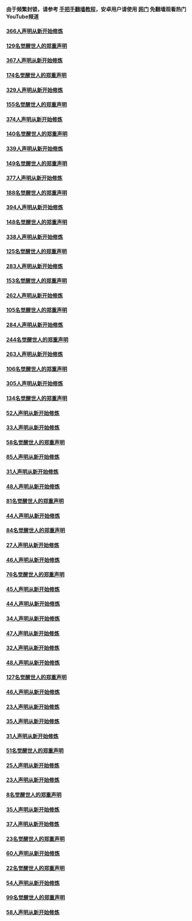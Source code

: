 #### 由于频繁封锁，请参考 [手把手翻墙教程](https://github.com/gfw-breaker/guides/wiki/)，安卓用户请使用 [网门](https://github.com/gfw-breaker/nogfw/blob/master/dl.md?t=06091801) 免翻墙观看热门YouTube频道 

#### [366人声明从新开始修炼](../pages/91/426737.md?t=06091801) 

#### [129名觉醒世人的郑重声明](../pages/91/426736.md?t=06091801) 

#### [367人声明从新开始修炼](../pages/91/426421.md?t=06091801) 

#### [174名觉醒世人的郑重声明](../pages/91/426420.md?t=06091801) 

#### [329人声明从新开始修炼](../pages/91/426139.md?t=06091801) 

#### [155名觉醒世人的郑重声明](../pages/91/426138.md?t=06091801) 

#### [374人声明从新开始修炼](../pages/91/425811.md?t=06091801) 

#### [140名觉醒世人的郑重声明](../pages/91/425810.md?t=06091801) 

#### [339人声明从新开始修炼](../pages/91/425690.md?t=06091801) 

#### [149名觉醒世人的郑重声明](../pages/91/425689.md?t=06091801) 

#### [377人声明从新开始修炼](../pages/91/424867.md?t=06091801) 

#### [188名觉醒世人的郑重声明](../pages/91/424866.md?t=06091801) 

#### [394人声明从新开始修炼](../pages/91/423914.md?t=06091801) 

#### [148名觉醒世人的郑重声明](../pages/91/423913.md?t=06091801) 

#### [338人声明从新开始修炼](../pages/91/423540.md?t=06091801) 

#### [125名觉醒世人的郑重声明](../pages/91/423539.md?t=06091801) 

#### [283人声明从新开始修炼](../pages/91/423296.md?t=06091801) 

#### [153名觉醒世人的郑重声明](../pages/91/423295.md?t=06091801) 

#### [262人声明从新开始修炼](../pages/91/423004.md?t=06091801) 

#### [105名觉醒世人的郑重声明](../pages/91/423003.md?t=06091801) 

#### [284人声明从新开始修炼](../pages/91/422707.md?t=06091801) 

#### [244名觉醒世人的郑重声明](../pages/91/422706.md?t=06091801) 

#### [263人声明从新开始修炼](../pages/91/422553.md?t=06091801) 

#### [106名觉醒世人的郑重声明](../pages/91/422552.md?t=06091801) 

#### [305人声明从新开始修炼](../pages/91/422153.md?t=06091801) 

#### [134名觉醒世人的郑重声明](../pages/91/422152.md?t=06091801) 

#### [52人声明从新开始修炼](../pages/91/421846.md?t=06091801) 

#### [33人声明从新开始修炼](../pages/91/421804.md?t=06091801) 

#### [58名觉醒世人的郑重声明](../pages/91/421845.md?t=06091801) 

#### [85人声明从新开始修炼](../pages/91/421769.md?t=06091801) 

#### [31人声明从新开始修炼](../pages/91/421763.md?t=06091801) 

#### [48人声明从新开始修炼](../pages/91/421605.md?t=06091801) 

#### [81名觉醒世人的郑重声明](../pages/91/421656.md?t=06091801) 

#### [44人声明从新开始修炼](../pages/91/421544.md?t=06091801) 

#### [84名觉醒世人的郑重声明](../pages/91/421543.md?t=06091801) 

#### [27人声明从新开始修炼](../pages/91/421465.md?t=06091801) 

#### [46人声明从新开始修炼](../pages/91/421454.md?t=06091801) 

#### [76名觉醒世人的郑重声明](../pages/91/421453.md?t=06091801) 

#### [45人声明从新开始修炼](../pages/91/421452.md?t=06091801) 

#### [44人声明从新开始修炼](../pages/91/421422.md?t=06091801) 

#### [34人声明从新开始修炼](../pages/91/421322.md?t=06091801) 

#### [47人声明从新开始修炼](../pages/91/421264.md?t=06091801) 

#### [32人声明从新开始修炼](../pages/91/421225.md?t=06091801) 

#### [48人声明从新开始修炼](../pages/91/421202.md?t=06091801) 

#### [127名觉醒世人的郑重声明](../pages/91/421224.md?t=06091801) 

#### [46人声明从新开始修炼](../pages/91/421203.md?t=06091801) 

#### [23人声明从新开始修炼](../pages/91/421138.md?t=06091801) 

#### [35人声明从新开始修炼](../pages/91/421122.md?t=06091801) 

#### [31人声明从新开始修炼](../pages/91/421081.md?t=06091801) 

#### [51名觉醒世人的郑重声明](../pages/91/421080.md?t=06091801) 

#### [25人声明从新开始修炼](../pages/91/421020.md?t=06091801) 

#### [23人声明从新开始修炼](../pages/91/420884.md?t=06091801) 

#### [8名觉醒世人的郑重声明](../pages/91/420883.md?t=06091801) 

#### [35人声明从新开始修炼](../pages/91/420809.md?t=06091801) 

#### [37人声明从新开始修炼](../pages/91/420766.md?t=06091801) 

#### [23名觉醒世人的郑重声明](../pages/91/420765.md?t=06091801) 

#### [60人声明从新开始修炼](../pages/91/420727.md?t=06091801) 

#### [22名觉醒世人的郑重声明](../pages/91/420726.md?t=06091801) 

#### [54人声明从新开始修炼](../pages/91/420529.md?t=06091801) 

#### [99名觉醒世人的郑重声明](../pages/91/420528.md?t=06091801) 

#### [58人声明从新开始修炼](../pages/91/420198.md?t=06091801) 

